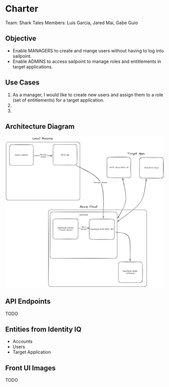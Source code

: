 # Charter

Team: Shark Tales
Members: Luis Garcia, Jared Mai, Gabe Guio

## Objective
 - Enable MANAGERS to create and mange users without having to log into sailpoint.
 - Enable ADMINS to access sailpoint to manage roles and entitlements in target applications.

## Use Cases
 1. As a manager, I would like to create new users and assign them to a role (set of entitlements) for a target application.
 2. 
 3. 
 
## Architecture Diagram
![Architecture of Personel Management](../documentation/resources/architecture/Personnel-Management-Architecture-v1.png "Personel Management Architecture")
 

## API Endpoints
 TODO

## Entities from Identity IQ
 - Accounts
 - Users
 - Target Application

## Front UI Images
 TODO